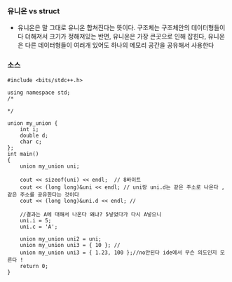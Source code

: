 ### 유니온 vs struct

- 유니온은 말 그대로 유니온 합쳐진다는 뜻이다. 구조체는 구조체안의 데이터형들이 다 더해져서 크기가 정해져있는 반면, 유니온은 가장 큰곳으로 인해 잡힌다, 유니온은 다른 데이터형들이 여러개 있어도 하나의 메모리 공간을 공유해서 사용한다 


### 소스 

````
#include <bits/stdc++.h>

using namespace std;
/*

*/

union my_union {
	int i;
	double d;
	char c;
};
int main()
{
	union my_union uni;

	cout << sizeof(uni) << endl;  // 8바이트 
	cout << (long long)&uni << endl; // uni랑 uni.d는 같은 주소로 나온다 , 같은 주소를 공유한다는 것이다 
	cout << (long long)&uni.d << endl; //

	//결과는 A에 대해서 나온다 왜냐? 5넣었다가 다시 A넣으니 
	uni.i = 5;
	uni.c = 'A';

	union my_union uni2 = uni;
	union my_union uni3 = { 10 }; //
	union my_union uni3 = { 1.23, 100 };//no안된다 ide에서 무슨 의도인지 모른다 ! 
	return 0;
}
````